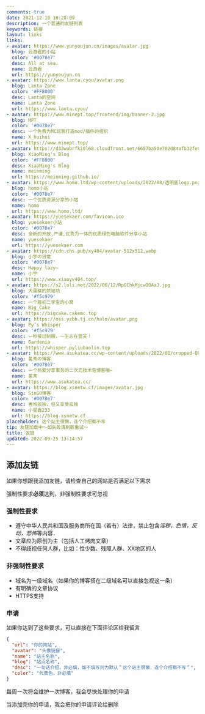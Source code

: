 ```yaml
---
comments: true
date: 2021-12-18 10:28:09
description: 一个普通的友链列表
keywords: 链接
layout: links
links:
- avatar: https://www.yunyoujun.cn/images/avatar.jpg
  blog: 云游君的小站
  color: '#0078e7'
  desc: All at sea.
  name: 云游君
  url: https://yunyoujun.cn
- avatar: https://www.lanta.cyou/avatar.png
  blog: Lanta Zone
  color: '#FF8000'
  desc: Lanta的空间
  name: Lanta Zone
  url: https://www.lanta.cyou/
- avatar: https://www.minept.top/frontend/img/banner-2.jpg
  blog: MPT
  color: '#0078e7'
  desc: 一个免费为MC玩家打造mod/插件的组织
  name: X_huihui
  url: https://www.minept.top/
- avatar: https://d33wubrfki0l68.cloudfront.net/6657ba50e702d84afb32fe846bed54fba1a77add/827ae/logo.svg
  blog: XiaoMing's Blog
  color: '#FF8000'
  desc: XiaoMing's Blog
  name: meinming
  url: https://meinming.github.io/
- avatar: https://www.homo.ltd/wp-content/uploads/2022/08/透明底logo.png
  blog: homo小站
  color: '#0078e7'
  desc: 一个优质资源分享的小站
  name: homo
  url: https://www.homo.ltd/
- avatar: https://yuesekaer.com/favicon.ico
  blog: yuesekaer小站
  color: '#0078e7'
  desc: 全新的开放,严谨,优秀为一体的优质绿色电脑软件分享小站
  name: yuesekaer
  url: https://yuesekaer.com
- avatar: https://cdn.chs.pub/xy404/avatar-512x512.webp
  blog: 小宇の日常
  color: '#0078e7'
  desc: Happy lazy~
  name: 小宇
  url: https://www.xiaoyv404.top/
- avatar: https://s2.loli.net/2022/06/12/RpGChkMjcwIOAaJ.jpg
  blog: 大蛋糕的烘焙坊
  color: '#f5c979'
  desc: 一个屑初二学生的小窝
  name: Big_Cake
  url: https://bigcake.cakemc.top
- avatar: https://oss.yzbh.tj.cn/halo/avatar.png
  blog: Py’s Whisper
  color: '#f5c979'
  desc: 一秒接过制服，一生志在蓝天！
  name: Gardenia
  url: https://whisper.pyliubaolin.top
- avatar: https://www.asukatea.cc/wp-content/uploads/2022/01/cropped-QQ图片20211210225957.jpg
  blog: 茗茶の博客
  color: '#0078e7'
  desc: 一个热爱分享事务的二次元技术宅博客哦~
  name: 茗茶
  url: https://www.asukatea.cc/
- avatar: https://blog.xsnetw.cf/images/avatar.jpg
  blog: SinGO博客
  color: '#0078e7'
  desc: 害怕孤独，但又享受孤独
  name: 小星鑫233
  url: https://blog.xsnetw.cf
placeholder: 这个站主很懒，连个介绍都不写
tip: 友链加载中～如失败请刷新重试～
title: 友链
updated: 2022-09-25 13:14:57
---
```

## 添加友链

如果你想跟我添加友链，请检查自己的网站是否满足以下需求

强制性要求**必须**达到，非强制性要求可忽视

### 强制性要求

- 遵守中华人民共和国及服务商所在国（若有）法律，禁止包含*淫秽，色情，反动，恐怖*等内容．
- 文章应为原创为主（包括人工烤肉文章）
- 不得歧视任何人群，比如：性少数、残障人群、XX地区的人

### 非强制性要求

- 域名为一级域名（如果你的博客搭在二级域名可以直接忽视这一条）
- 有明确的文章协议
- HTTPS支持

### 申请

如果你达到了这些要求，可以直接在下面评论区给我留言

~~~json
{
  "url": "你的网站",
  "avatar": "头像链接",
  "name": "站主名称",
  "blog": "站点名称",
  "desc": "一句话介绍，非必填，如不填写则为默认＂这个站主很懒，连个介绍都不写＂",
  "color": "代表色，非必填"
}
~~~

每周一次将会维护一次博客，我会尽快处理你的申请

当添加完你的申请，我会把你的申请评论给删除

<link rel="stylesheet" href="https://cdn.jsdelivr.net/npm/qexo-static@1.1.3/hexo/friends/friends.css"/>

<link rel="stylesheet" href="https://unpkg.com/qexo-friends/friends.css"/>


<link rel="stylesheet" href="https://unpkg.com/qexo-friends/friends.css"/>
